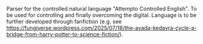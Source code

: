 Parser for the controlled natural language "Attempto Controlled English". To be used for controlling and finally overcoming the digital. Language is to be further developed through fanfiction (e.g. see https://fungiverse.wordpress.com/2025/07/18/the-avada-kedavra-cycle-a-bridge-from-harry-potter-to-science-fiction/).

